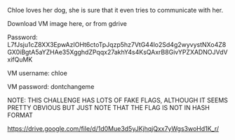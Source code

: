 Chloe loves her dog, she is sure that it even tries to communicate with her.

Download VM image here, or from gdrive

Password: L7fJsju1cZ8XX3EpwAzIOHt6ctoTpJqzp5hz7VtG44lo2Sd4g2wyvystNXo4Z8GX0iBgtA5aYZHAe35XgghdZPqqx27akhY4s4KsQAxrB8GivYPZXADNOJVdVxifQuMK

VM username: chloe

VM password: dontchangeme

NOTE: THIS CHALLENGE HAS LOTS OF FAKE FLAGS, ALTHOUGH IT SEEMS PRETTY OBVIOUS BUT JUST NOTE THAT THE FLAG IS NOT IN HASH FORMAT

https://drive.google.com/file/d/1d0Mue3d5yJKjhqjQxx7yWgs3woHd1K_r/
